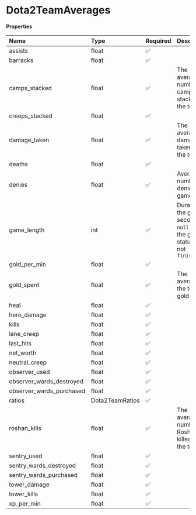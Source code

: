 # Dota2TeamAverages

**Properties**

| Name                     | Type            | Required | Description                                                                         |
| :----------------------- | :-------------- | :------- | :---------------------------------------------------------------------------------- |
| assists                  | float           | ✅       |                                                                                     |
| barracks                 | float           | ✅       |                                                                                     |
| camps_stacked            | float           | ✅       | The average number of camps stacked by the team                                     |
| creeps_stacked           | float           | ✅       |                                                                                     |
| damage_taken             | float           | ✅       | The average damage taken by the team                                                |
| deaths                   | float           | ✅       |                                                                                     |
| denies                   | float           | ✅       | Average number of denies per game                                                   |
| game_length              | int             | ✅       | Duration of the game in seconds. <br/>`null` when the game status is not `finished` |
| gold_per_min             | float           | ✅       |                                                                                     |
| gold_spent               | float           | ✅       | The average of the team's gold spent                                                |
| heal                     | float           | ✅       |                                                                                     |
| hero_damage              | float           | ✅       |                                                                                     |
| kills                    | float           | ✅       |                                                                                     |
| lane_creep               | float           | ✅       |                                                                                     |
| last_hits                | float           | ✅       |                                                                                     |
| net_worth                | float           | ✅       |                                                                                     |
| neutral_creep            | float           | ✅       |                                                                                     |
| observer_used            | float           | ✅       |                                                                                     |
| observer_wards_destroyed | float           | ✅       |                                                                                     |
| observer_wards_purchased | float           | ✅       |                                                                                     |
| ratios                   | Dota2TeamRatios | ✅       |                                                                                     |
| roshan_kills             | float           | ✅       | The average number of Roshans killed by the team                                    |
| sentry_used              | float           | ✅       |                                                                                     |
| sentry_wards_destroyed   | float           | ✅       |                                                                                     |
| sentry_wards_purchased   | float           | ✅       |                                                                                     |
| tower_damage             | float           | ✅       |                                                                                     |
| tower_kills              | float           | ✅       |                                                                                     |
| xp_per_min               | float           | ✅       |                                                                                     |

<!-- This file was generated by liblab | https://liblab.com/ -->
